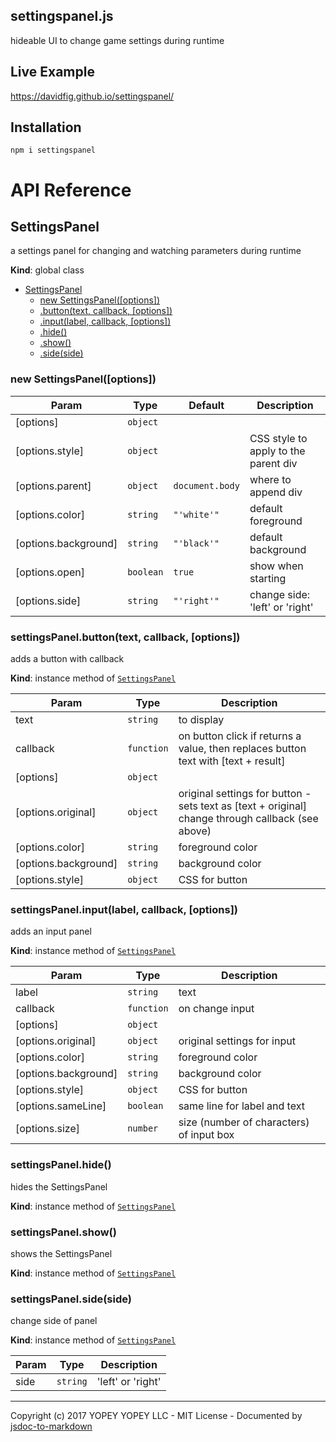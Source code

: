 ## settingspanel.js
hideable UI to change game settings during runtime

## Live Example
https://davidfig.github.io/settingspanel/

## Installation

    npm i settingspanel

# API Reference
<a name="SettingsPanel"></a>

## SettingsPanel
a settings panel for changing and watching parameters during runtime

**Kind**: global class  

* [SettingsPanel](#SettingsPanel)
    * [new SettingsPanel([options])](#new_SettingsPanel_new)
    * [.button(text, callback, [options])](#SettingsPanel+button)
    * [.input(label, callback, [options])](#SettingsPanel+input)
    * [.hide()](#SettingsPanel+hide)
    * [.show()](#SettingsPanel+show)
    * [.side(side)](#SettingsPanel+side)

<a name="new_SettingsPanel_new"></a>

### new SettingsPanel([options])

| Param | Type | Default | Description |
| --- | --- | --- | --- |
| [options] | <code>object</code> |  |  |
| [options.style] | <code>object</code> |  | CSS style to apply to the parent div |
| [options.parent] | <code>object</code> | <code>document.body</code> | where to append div |
| [options.color] | <code>string</code> | <code>&quot;&#x27;white&#x27;&quot;</code> | default foreground |
| [options.background] | <code>string</code> | <code>&quot;&#x27;black&#x27;&quot;</code> | default background |
| [options.open] | <code>boolean</code> | <code>true</code> | show when starting |
| [options.side] | <code>string</code> | <code>&quot;&#x27;right&#x27;&quot;</code> | change side: 'left' or 'right' |

<a name="SettingsPanel+button"></a>

### settingsPanel.button(text, callback, [options])
adds a button with callback

**Kind**: instance method of [<code>SettingsPanel</code>](#SettingsPanel)  

| Param | Type | Description |
| --- | --- | --- |
| text | <code>string</code> | to display |
| callback | <code>function</code> | on button click if returns a value, then replaces button text with [text + result] |
| [options] | <code>object</code> |  |
| [options.original] | <code>object</code> | original settings for button - sets text as [text + original] change through callback (see above) |
| [options.color] | <code>string</code> | foreground color |
| [options.background] | <code>string</code> | background color |
| [options.style] | <code>object</code> | CSS for button |

<a name="SettingsPanel+input"></a>

### settingsPanel.input(label, callback, [options])
adds an input panel

**Kind**: instance method of [<code>SettingsPanel</code>](#SettingsPanel)  

| Param | Type | Description |
| --- | --- | --- |
| label | <code>string</code> | text |
| callback | <code>function</code> | on change input |
| [options] | <code>object</code> |  |
| [options.original] | <code>object</code> | original settings for input |
| [options.color] | <code>string</code> | foreground color |
| [options.background] | <code>string</code> | background color |
| [options.style] | <code>object</code> | CSS for button |
| [options.sameLine] | <code>boolean</code> | same line for label and text |
| [options.size] | <code>number</code> | size (number of characters) of input box |

<a name="SettingsPanel+hide"></a>

### settingsPanel.hide()
hides the SettingsPanel

**Kind**: instance method of [<code>SettingsPanel</code>](#SettingsPanel)  
<a name="SettingsPanel+show"></a>

### settingsPanel.show()
shows the SettingsPanel

**Kind**: instance method of [<code>SettingsPanel</code>](#SettingsPanel)  
<a name="SettingsPanel+side"></a>

### settingsPanel.side(side)
change side of panel

**Kind**: instance method of [<code>SettingsPanel</code>](#SettingsPanel)  

| Param | Type | Description |
| --- | --- | --- |
| side | <code>string</code> | 'left' or 'right' |


* * *

Copyright (c) 2017 YOPEY YOPEY LLC - MIT License - Documented by [jsdoc-to-markdown](https://github.com/75lb/jsdoc-to-markdown)
